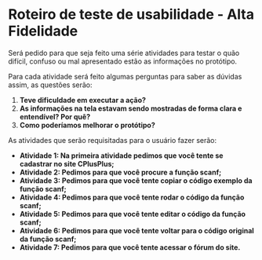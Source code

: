 # Roteiro de teste de usabilidade - Alta Fidelidade

Será pedido para que seja feito uma série atividades para testar o quão difícil, confuso ou mal apresentado estão as informações no protótipo.

Para cada atividade será feito algumas perguntas para saber as dúvidas assim, as questões serão:

1. **Teve dificuldade em executar a ação?**
2. **As informações na tela estavam sendo mostradas de forma clara e entendível? Por quê?**
3. **Como poderíamos melhorar o protótipo?**

As atividades que serão requisitadas para o usuário fazer serão:

- **Atividade 1: Na primeira atividade pedimos que você tente se cadastrar no site CPlusPlus;**
- **Atividade 2: Pedimos para que você procure a função scanf;**
- **Atividade 3: Pedimos para que você tente copiar o código exemplo da função scanf;**
- **Atividade 4: Pedimos para que você tente rodar o código da função scanf;**
- **Atividade 5: Pedimos para que você tente editar o código da função scanf;**
- **Atividade 6: Pedimos para que você tente voltar para o código original da função scanf;**
- **Atividade 7: Pedimos para que você tente acessar o fórum do site.**


